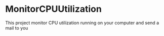 # MonitorCPUUtilization
This project monitor CPU utilization running on your computer and send a mail to you 
